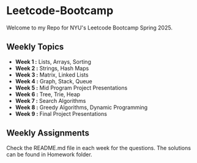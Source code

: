 # Leetcode-Bootcamp
Welcome to my Repo for NYU's Leetcode Bootcamp Spring 2025.

## Weekly Topics

- **Week 1 :** Lists, Arrays, Sorting
- **Week 2 :** Strings, Hash Maps
- **Week 3 :** Matrix, Linked Lists
- **Week 4 :** Graph, Stack, Queue
- **Week 5 :** Mid Program Project Presentations
- **Week 6 :** Tree, Trie, Heap
- **Week 7 :** Search Algorithms
- **Week 8 :** Greedy Algorithms, Dynamic Programming
- **Week 9 :** Final Project Presentations


## Weekly Assignments
Check the README.md file in each week for the questions. The solutions can be found in Homework folder.